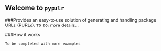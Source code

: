 ## Welcome to `pypulr`

###Provides an easy-to-use solution of generating and handling package URLs (PURLs).
`TO DO`: more details...

###How it works

```markdown
To be completed with more examples
```